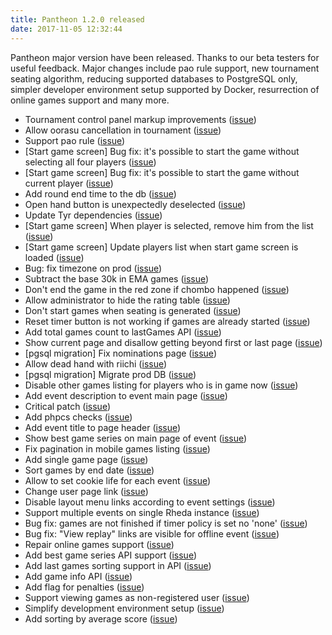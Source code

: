 ```yaml
---
title: Pantheon 1.2.0 released
date: 2017-11-05 12:32:44
---
```

Pantheon major version have been released. Thanks to our beta testers for useful feedback. Major changes include pao rule support, new tournament seating algorithm, reducing supported databases to PostgreSQL only, simpler developer environment setup supported by Docker, resurrection of online games support and many more.

<!-- more -->

- Tournament control panel markup improvements ([issue](https://pantheon.myjetbrains.com/youtrack/issue/PNTN-189))
- Allow oorasu cancellation in tournament ([issue](https://pantheon.myjetbrains.com/youtrack/issue/PNTN-182))
- Support pao rule ([issue](https://pantheon.myjetbrains.com/youtrack/issue/PNTN-171))
- [Start game screen] Bug fix: it's possible to start the game without selecting all four players ([issue](https://pantheon.myjetbrains.com/youtrack/issue/PNTN-134))
- [Start game screen] Bug fix: it's possible to start the game without current player ([issue](https://pantheon.myjetbrains.com/youtrack/issue/PNTN-162))
- Add round end time to the db ([issue](https://pantheon.myjetbrains.com/youtrack/issue/PNTN-184))
- Open hand button is unexpectedly deselected ([issue](https://pantheon.myjetbrains.com/youtrack/issue/PNTN-166))
- Update Tyr dependencies ([issue](https://pantheon.myjetbrains.com/youtrack/issue/PNTN-177))
- [Start game screen] When player is selected, remove him from the list ([issue](https://pantheon.myjetbrains.com/youtrack/issue/PNTN-160))
- [Start game screen] Update players list when start game screen is loaded ([issue](https://pantheon.myjetbrains.com/youtrack/issue/PNTN-161))
- Bug: fix timezone on prod ([issue](https://pantheon.myjetbrains.com/youtrack/issue/PNTN-180))
- Subtract the base 30k in EMA games ([issue](https://pantheon.myjetbrains.com/youtrack/issue/PNTN-83))
- Don't end the game in the red zone if chombo happened ([issue](https://pantheon.myjetbrains.com/youtrack/issue/PNTN-76))
- Allow administrator to hide the rating table ([issue](https://pantheon.myjetbrains.com/youtrack/issue/PNTN-123))
- Don't start games when seating is generated ([issue](https://pantheon.myjetbrains.com/youtrack/issue/PNTN-175))
- Reset timer button is not working if games are already started ([issue](https://pantheon.myjetbrains.com/youtrack/issue/PNTN-173))
- Add total games count to lastGames API ([issue](https://pantheon.myjetbrains.com/youtrack/issue/PNTN-74))
- Show current page and disallow getting beyond first or last page ([issue](https://pantheon.myjetbrains.com/youtrack/issue/PNTN-121))
- [pgsql migration] Fix nominations page ([issue](https://pantheon.myjetbrains.com/youtrack/issue/PNTN-172))
- Allow dead hand with riichi ([issue](https://pantheon.myjetbrains.com/youtrack/issue/PNTN-159))
- [pgsql migration] Migrate prod DB ([issue](https://pantheon.myjetbrains.com/youtrack/issue/PNTN-11))
- Disable other games listing for players who is in game now ([issue](https://pantheon.myjetbrains.com/youtrack/issue/PNTN-158))
- Add event description to event main page ([issue](https://pantheon.myjetbrains.com/youtrack/issue/PNTN-126))
- Critical patch ([issue](https://pantheon.myjetbrains.com/youtrack/issue/PNTN-128))
- Add phpcs checks ([issue](https://pantheon.myjetbrains.com/youtrack/issue/PNTN-127))
- Add event title to page header ([issue](https://pantheon.myjetbrains.com/youtrack/issue/PNTN-120))
- Show best game series on main page of event ([issue](https://pantheon.myjetbrains.com/youtrack/issue/PNTN-119))
- Fix pagination in mobile games listing ([issue](https://pantheon.myjetbrains.com/youtrack/issue/PNTN-118))
- Add single game page ([issue](https://pantheon.myjetbrains.com/youtrack/issue/PNTN-115))
- Sort games by end date ([issue](https://pantheon.myjetbrains.com/youtrack/issue/PNTN-116))
- Allow to set cookie life for each event ([issue](https://pantheon.myjetbrains.com/youtrack/issue/PNTN-113))
- Change user page link ([issue](https://pantheon.myjetbrains.com/youtrack/issue/PNTN-114))
- Disable layout menu links according to event settings ([issue](https://pantheon.myjetbrains.com/youtrack/issue/PNTN-112))
- Support multiple events on single Rheda instance ([issue](https://pantheon.myjetbrains.com/youtrack/issue/PNTN-106))
- Bug fix: games are not finished if timer policy is set no 'none' ([issue](https://pantheon.myjetbrains.com/youtrack/issue/PNTN-84))
- Bug fix: "View replay" links are visible for offline event ([issue](https://pantheon.myjetbrains.com/youtrack/issue/PNTN-85))
- Repair online games support ([issue](https://pantheon.myjetbrains.com/youtrack/issue/PNTN-81))
- Add best game series API support ([issue](https://pantheon.myjetbrains.com/youtrack/issue/PNTN-68))
- Add last games sorting support in API ([issue](https://pantheon.myjetbrains.com/youtrack/issue/PNTN-67))
- Add game info API ([issue](https://pantheon.myjetbrains.com/youtrack/issue/PNTN-66))
- Add flag for penalties ([issue](https://pantheon.myjetbrains.com/youtrack/issue/PNTN-64))
- Support viewing games as non-registered user ([issue](https://pantheon.myjetbrains.com/youtrack/issue/PNTN-60))
- Simplify development environment setup ([issue](https://pantheon.myjetbrains.com/youtrack/issue/PNTN-3))
- Add sorting by average score ([issue](https://pantheon.myjetbrains.com/youtrack/issue/PNTN-10))
